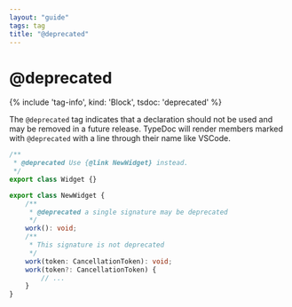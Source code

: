 ```yaml
---
layout: "guide"
tags: tag
title: "@deprecated"
---
```


# @deprecated

{% include 'tag-info', kind: 'Block', tsdoc: 'deprecated' %}

The `@deprecated` tag indicates that a declaration should not be used and may be removed in a future release.
TypeDoc will render members marked with `@deprecated` with a line through their name like VSCode.

```ts
/**
 * @deprecated Use {@link NewWidget} instead.
 */
export class Widget {}

export class NewWidget {
    /**
     * @deprecated a single signature may be deprecated
     */
    work(): void;
    /**
     * This signature is not deprecated
     */
    work(token: CancellationToken): void;
    work(token?: CancellationToken) {
        // ...
    }
}
```
